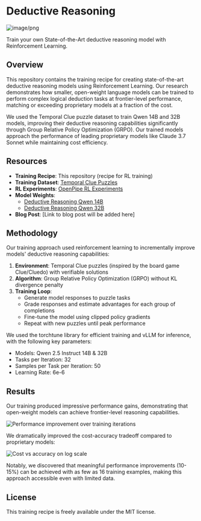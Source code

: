 # Deductive Reasoning

![image/png](https://cdn-uploads.huggingface.co/production/uploads/674a1d102c0f27a385772cfe/JauBmEQM0FpOdShBMSfst.png)

Train your own State-of-the-Art deductive reasoning model with Reinforcement Learning.

## Overview

This repository contains the training recipe for creating state-of-the-art deductive reasoning models using Reinforcement Learning. Our research demonstrates how smaller, open-weight language models can be trained to perform complex logical deduction tasks at frontier-level performance, matching or exceeding proprietary models at a fraction of the cost.

We used the Temporal Clue puzzle dataset to train Qwen 14B and 32B models, improving their deductive reasoning capabilities significantly through Group Relative Policy Optimization (GRPO). Our trained models approach the performance of leading proprietary models like Claude 3.7 Sonnet while maintaining cost efficiency.

## Resources

- **Training Recipe**: This repository (recipe for RL training)
- **Training Dataset**: [Temporal Clue Puzzles](https://github.com/bradhilton/temporal-clue)
- **RL Experiments**: [OpenPipe RL Experiments](https://github.com/openpipe/rl-experiments)
- **Model Weights**:
  - [Deductive Reasoning Qwen 14B](https://huggingface.co/OpenPipe/Deductive-Reasoning-Qwen-14B)
  - [Deductive Reasoning Qwen 32B](https://huggingface.co/OpenPipe/Deductive-Reasoning-Qwen-32B)
- **Blog Post**: [Link to blog post will be added here]

## Methodology

Our training approach used reinforcement learning to incrementally improve models' deductive reasoning capabilities:

1. **Environment**: Temporal Clue puzzles (inspired by the board game Clue/Cluedo) with verifiable solutions
2. **Algorithm**: Group Relative Policy Optimization (GRPO) without KL divergence penalty
3. **Training Loop**:
   - Generate model responses to puzzle tasks
   - Grade responses and estimate advantages for each group of completions
   - Fine-tune the model using clipped policy gradients
   - Repeat with new puzzles until peak performance

We used the torchtune library for efficient training and vLLM for inference, with the following key parameters:

- Models: Qwen 2.5 Instruct 14B & 32B
- Tasks per Iteration: 32
- Samples per Task per Iteration: 50
- Learning Rate: 6e-6

## Results

Our training produced impressive performance gains, demonstrating that open-weight models can achieve frontier-level reasoning capabilities.

![Performance improvement over training iterations](https://example.com/path/to/performance_chart.png)

We dramatically improved the cost-accuracy tradeoff compared to proprietary models:

![Cost vs accuracy on log scale](https://example.com/path/to/cost_accuracy_chart.png)

Notably, we discovered that meaningful performance improvements (10-15%) can be achieved with as few as 16 training examples, making this approach accessible even with limited data.

## License

This training recipe is freely available under the MIT license.
